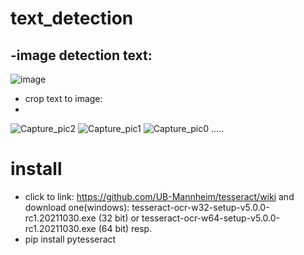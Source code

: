 # text_detection
-image detection text:
-
![image](https://user-images.githubusercontent.com/85020251/142241626-fcef1f03-368b-4c8b-a65c-df0d5b0c66d3.png)
- crop text to image:
- 
![Capture_pic2](https://user-images.githubusercontent.com/85020251/142241895-562c67ab-2e86-4dfe-b094-8911c8835b0c.png)
![Capture_pic1](https://user-images.githubusercontent.com/85020251/142241946-f8b26c51-8e64-496b-a9db-cb4b5d05d411.png)
![Capture_pic0](https://user-images.githubusercontent.com/85020251/142241926-80ed97e3-89f6-45c9-a469-3a3f34e941a7.png)
.....

# install 
- click to link: https://github.com/UB-Mannheim/tesseract/wiki and download one(windows):
tesseract-ocr-w32-setup-v5.0.0-rc1.20211030.exe (32 bit) or
tesseract-ocr-w64-setup-v5.0.0-rc1.20211030.exe (64 bit) resp.
- pip install pytesseract
